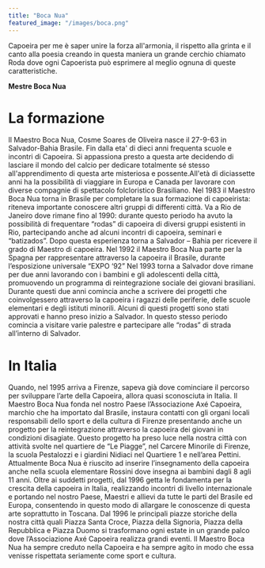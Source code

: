 ```yaml
---
title: "Boca Nua"
featured_image: "/images/boca.png"
---
```


Capoeira per me è saper unire la forza all'armonia,
il rispetto alla grinta e il canto alla poesia creando in
questa maniera un grande cerchio chiamato Roda dove ogni Capoerista può esprimere al meglio ognuna di queste caratteristiche.

**Mestre Boca Nua**


# La formazione

Il Maestro Boca Nua, Cosme Soares de Oliveira nasce il 27-9-63 in Salvador-Bahia Brasile. 
Fin dalla eta' di dieci anni frequenta scuole e incontri di Capoeira. 
Si appassiona presto a questa arte decidendo di lasciare il mondo del calcio per dedicare totalmente sé stesso all'apprendimento di questa arte misteriosa e possente.All'età di diciassette anni ha la possibilità di viaggiare in Europa e Canada per lavorare con diverse compagnie di spettacolo folcloristico Brasiliano.
Nel 1983 il Maestro Boca Nua torna in Brasile per completare la sua formazione di capoeirista: riteneva importante conoscere altri gruppi di differenti città. Va a Rio de Janeiro dove rimane fino al 1990: durante questo periodo ha avuto la possibilità di frequentare “rodas” di capoeira di diversi gruppi esistenti in Rio, partecipando anche ad alcuni incontri di capoeira, seminari e “batizados”. Dopo questa esperienza torna a Salvador – Bahia per ricevere il grado di Maestro di capoeira. 
Nel 1992 il Maestro Boca Nua parte per la Spagna per rappresentare attraverso la capoeira il Brasile, durante l’esposizione universale “EXPO ‘92”
Nel 1993 torna a Salvador dove rimane per due anni lavorando con i bambini e gli adolescenti della città, promuovendo un programma di reintegrazione sociale dei giovani brasiliani.
Durante questi due anni comincia anche a scrivere dei progetti che coinvolgessero attraverso la capoeira i ragazzi delle periferie, delle scuole elementari e degli istituti minorili. Alcuni di questi progetti sono stati approvati e hanno preso inizio a Salvador.
In questo stesso periodo comincia a visitare varie palestre e partecipare alle “rodas” di strada all’interno di Salvador.

# In Italia

Quando, nel 1995 arriva a Firenze, sapeva già dove cominciare il percorso per sviluppare l’arte della Capoeira, allora quasi sconosciuta in Italia. 
Il Maestro Boca Nua fonda nel nostro Paese l’Associazione Axé Capoeira, marchio che ha importato dal Brasile, instaura contatti con gli organi locali responsabili dello sport e della cultura di Firenze presentando anche un progetto per la reintegrazione attraverso la capoeira dei giovani in condizioni disagiate. Questo progetto ha preso luce nella nostra città con attività svolte nel quartiere de “Le Piagge”, nel Carcere Minorile di Firenze, la scuola Pestalozzi e i giardini Nidiaci nel Quartiere 1 e nell’area Pettini. 
Attualmente Boca Nua è riuscito ad inserire l’insegnamento della capoeira anche nella scuola elementare Rossini dove insegna ai bambini dagli 8 agli 11 anni.
Oltre ai suddetti progetti, dal 1996 getta le fondamenta per la crescita della capoeira in Italia, realizzando incontri di livello internazionale e portando nel nostro Paese, Maestri e allievi da tutte le parti del Brasile ed Europa, consentendo in questo modo di allargare le conoscenze di questa arte soprattutto in Toscana.
Dal 1996 le principali piazze storiche della nostra città quali Piazza Santa Croce, Piazza della Signoria, Piazza della Repubblica e Piazza Duomo si trasformano ogni estate in un grande palco dove l’Associazione Axé Capoeira realizza grandi eventi.
Il Maestro Boca Nua ha sempre creduto nella Capoeira e ha sempre agito in modo che essa venisse rispettata seriamente come sport e cultura.

